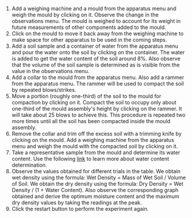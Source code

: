 1. Add a weighing machine and a mould from the apparatus menu and weigh the mould by clicking on it. Observe the change in the observations menu. The mould is weighed to account for its weight in future measurements of other components added to the mould.
2. Click on the mould to move it back away from the weighing machine to make space for other apparatus to be used in the coming steps.
3. Add a soil sample and a container of water from the apparatus menu and pour the water onto the soil by clicking on the container. The water is added to get the water content of the soil around 8%. Also observe that the volume of the soil sample is determined as is visible from the value in the observations menu.
4. Add a collar to the mould from the apparatus menu. Also add a rammer from the apparatus menu. The rammer will be used to compact the soil by repeated blows/strikes.
5. Move a portion (roughly one-third) of the soil to the mould for compaction by clicking on it. Compact the soil to occupy only about one-third of the mould assembly's height by clicking on the rammer. It will take about 25 blows to achieve this. This procedure is repeated two more times until all the soil has been compacted inside the mould assembly.
6. Remove the collar and trim off the excess soil with a trimming knife by clicking on the mould. Add a weighing machine from the apparatus menu and weigh the mould with the compacted soil by clicking on it.
7. Take a representative sample from the mould and determine its water content. Use the following <a href='https://sd-iiith.vlabs.ac.in/exp/water-content/'>link</a> to learn more about water content determination.
8. Observe the values obtained for different trials in the table. We obtain wet density using the formula: Wet Density = Mass of Wet Soil / Volume of Soil. We obtain the dry density using the formula: Dry Density = Wet Density / (1 + Water Content). Also observe the corresponding graph obtained and derive the optimum moisture content and the maximum dry density values by taking the readings at the peak.
9. Click the restart button to perform the experiment again.